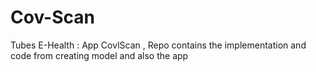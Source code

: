 # Cov-Scan
Tubes E-Health : App CovlScan  , Repo contains the implementation and code from creating model and also the app
